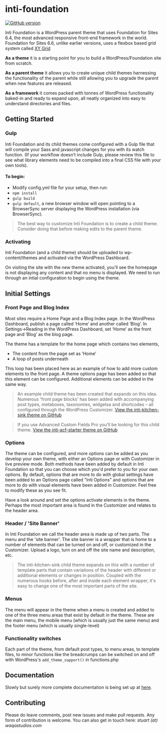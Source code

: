 # inti-foundation

[![GitHub version](https://badge.fury.io/gh/waqastudios%2Finti-foundation.svg)](https://badge.fury.io/gh/waqastudios%2Finti-foundation)

Inti Foundation is a WordPress parent theme that uses Foundation for Sites 6.4, the most advanced responsive front-end framework in the world. Foundation for Sites 6.6, unlike earlier versions, uses a flexbox based grid system called [XY Grid](https://get.foundation/sites/docs/xy-grid.html)

**As a theme** it is a starting point for you to build a WordPress/Foundation site from scratch.

**As a parent theme** it allows you to create unique child themes harnessing the functionality of the parent while still allowing you to upgrade the parent when new features are released.

**As a framework** it comes packed with tonnes of WordPress functionality baked-in and ready to expand upon, all neatly organized into easy to understand directories and files.

## Getting Started
### Gulp
Inti Foundation and its child themes come configured with a Gulp file that will compile your Sass and javascript changes for you with its watch function. (If your workflow doesn’t include Gulp, please review this file to see what library elements need to be compiled into a final CSS file with your own tools).

#### To begin:
 * Modify config.yml file for your setup, then run:
 * `npm install`
 * `gulp build`
 * `gulp default`, a new browser window will open pointing to a BrowserSync server displaying the WordPress installation (via BrowserSync).


> The best way to customize Inti Foundation is to create a child theme. Consider doing that before making edits to the parent theme.

### Activating
Inti Foundation (and a child theme) should be uploaded to wp-content/themes and activated via the WordPress Dashboard.

On visiting the site with the new theme activated, you'll see the homepage is not displaying any content and that no menu is displayed. We need to run through an intial configuration to begin using the theme.

## Initial Settings
### Front Page and Blog Index
Most sites require a Home Page and a Blog Index page. In the WordPress Dashboard, publish a page called ‘Home’ and another called ‘Blog’. In Settings->Reading in the WordPress Dashboard, set ‘Home’ as the front page and ‘Blog’ as the blog page.

The theme has a template for the home page which contains two elements, 
- The content from the page set as ‘Home’
- A loop of posts underneath

This loop has been placed here as an example of how to add more custom elements to the front page. A theme options page has been added so that this element can be configured. Additional elements can be added in the same way.

> An example child theme has been created that expands on this idea. Numerous 'front page blocks' has been added with accompanying post types, metaboxes, taxonomies, widgetsa and shortcodes – all configured through the WordPress Customizer. [View the inti-kitchen-sink theme on GitHub](https://github.com/waqastudios/inti-kitchen-sink)

> If you use Advanced Custom Fields Pro you'll be looking for this child theme. [View the inti-acf-starter theme on GitHub](https://github.com/waqastudios/inti-acf-starter)

### Options
The theme can be configured, and more options can be added as you develop your own theme, with either an Options page or with Customizer in live preview mode. Both methods have been added by default in Inti Foundation so that you can choose which you'd prefer to you for your own options. By default, options that are more to do with global settings have been added to an Options page called "Inti Options" and options that are more to do with visual elements have been added in Customizer. Feel free to modify these as you see fit.

Have a look around and set the options activate elements in the theme. Perhaps the most important area is found in the Customizer and relates to the header area.

### Header / 'Site Banner'
In Inti Foundation we call the header area is made up of two parts. The menu and the 'site banner'. The site banner is a wrapper that is home to a number of elements that can be turned on and off, or customized in the Customizer. Upload a logo, turn on and off the site name and description, etc.

> The inti-kitchen-sink child theme expands on this with a number of template parts that contain variations of the header with different or additional elements or changes in position. Coupled with the numerous hooks before, after and inside each element wrapper, it's easy to change one of the most important parts of the site.

### Menus
The menu will appear in the theme when a menu is created and added to one of the three menu areas that exist by default in the theme. These are the main menu, the mobile menu (which is usually just the same menu) and the footer menu (which is usually single-level)

### Functionality switches
Each part of the theme, from default post types, to menu areas, to template files, to minor functions like the breadcrumps can be switched on and off with WordPress's `add_theme_support()` in functions.php

## Documentation
Slowly but surely more complete documentation is being set up at [here](http://inti.waqastudios.com).

## Contributing
Please do leave comments, post new issues and make pull requests. Any form of contribution is welcome. 
You can also get in touch here: _stuart (at) waqastudios.com_